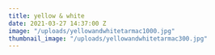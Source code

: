 ```yaml
---
title: yellow & white
date: 2021-03-27 14:37:00 Z
image: "/uploads/yellowandwhitetarmac1000.jpg"
thumbnail_image: "/uploads/yellowandwhitetarmac300.jpg"
---
```


